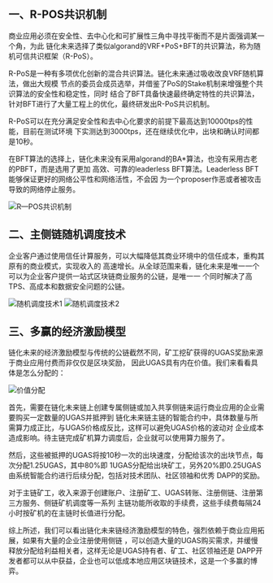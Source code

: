 ## 一、R-POS共识机制

商业应用必须在安全性、去中心化和可扩展性三角中寻找平衡而不是片面强调某一个角，为此
链化未来选择了类似algorand的VRF+PoS+BFT的共识算法，称为随机可信共识框架（R-PoS）。

R-PoS是一种有多项优化创新的混合共识算法。链化未来通过吸收改良VRF随机算法，做出大规模
节点的委员会成员选举，并借鉴了PoS的Stake机制来增强整个共识算法的安全性和稳定性，同时
结合了BFT具备快速最终确定特性的共识算法，针对BFT进行了大量工程上的优化，最终研发出R-PoS共识机制。

R-PoS可以在充分满足安全性和去中心化要求的前提下最高达到10000tps的性能，目前在测试环境
下实测达到3000tps，还在继续优化中，出块和确认时间都是10秒。
  
在BFT算法的选择上，链化未来没有采用algorand的BA*算法，也没有采用古老的PBFT，而是选用了更加
高效、可靠的leaderless BFT算法。Leaderless BFT能够保证更好的网络公平性和网络活性，不会因
为一个proposer作恶或者被攻击导致的网络停止服务。

![R—POS共识机制](https://user-images.githubusercontent.com/44561751/59584059-a1681280-910f-11e9-9ef4-4cb5cfff8b42.png)

## 二、主侧链随机调度技术

企业客户通过使用信任计算服务，可以大幅降低其商业环境中的信任成本，重构其原有的商业模式，实现收入的
高速增长。从全球范围来看，链化未来是唯一一个可以为企业客户提供一站式区块链商业服务的公链，是唯一一
个同时解决了高TPS、高成本和数据安全问题的公链。

![随机调度技术1](https://user-images.githubusercontent.com/44561751/59584120-ceb4c080-910f-11e9-8791-804528fa5b03.png)
![随机调度技术2](https://user-images.githubusercontent.com/44561751/59584148-e0966380-910f-11e9-9530-5ba9888ea0f5.png)

## 三、多赢的经济激励模型

链化未来的经济激励模型与传统的公链截然不同，矿工挖矿获得的UGAS奖励来源于商业应用付费而非仅仅是区块奖励，
因此UGAS具有内在价值。我们来看看具体是怎么分配的：

![价值分配](https://user-images.githubusercontent.com/44561751/59239733-24cbc480-8c35-11e9-9b3d-6e081859760b.png)

首先，需要在链化未来链上创建专属侧链或加入共享侧链来运行商业应用的企业需要购买一定数量的UGAS并抵押到
链化未来链主链的智能合约中，具体数量与所需算力成正比，与UGAS价格成反比，这样可以避免UGAS价格的波动对
企业成本造成影响。待主链完成矿机算力调度后，企业就可以使用算力服务了。

然后，这些被抵押的UGAS将按10秒一次的出块速度，分配给该次的出块节点，每次分配1.25UGAS，其中80%即
1UGAS分配给出块矿工，另外20%即0.25UGAS由系统智能合约进行后续分配，包括对技术团队、社区领袖和优秀
DAPP的奖励。

对于主链矿工，收入来源于创建账户、注册矿工、UGAS转账、注册侧链、注册第三方服务、侧链矿机调度等一系列
主链功能所收取的手续费，这些手续费每隔24小时按矿机的在主链时长值进行分配。

综上所述，我们可以看出链化未来链经济激励模型的特色，强烈依赖于商业应用拓展，如果有大量的企业注册使用侧链
，可以创造大量的UGAS购买需求，并缓慢释放分配给利益相关者，这样无论是UGAS持有者、矿工、社区领袖还是
DAPP开发者都可以从中获益，企业也可以低成本地应用区块链技术，这是一个多赢的博弈。

